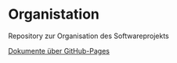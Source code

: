# Organistation

Repository zur Organisation des Softwareprojekts 

[Dokumente über GitHub-Pages](https://softwareprojektgr4.github.io/Organistation/)

